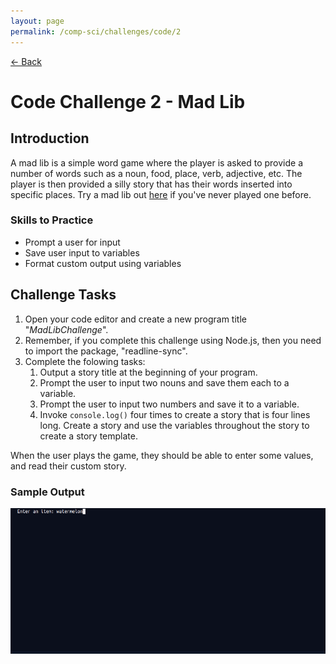 ```yaml
---
layout: page
permalink: /comp-sci/challenges/code/2
---
```


[← Back](../)

# Code Challenge 2 - Mad Lib

## Introduction

A mad lib is a simple word game where the player is asked to provide a number of words such as a noun, food, place, verb, adjective, etc. The player is then provided a silly story that has their words inserted into specific places. Try a mad lib out [here](http://www.madtakes.com/libs/176.html) if you've never played one before.

### Skills to Practice
- Prompt a user for input
- Save user input to variables
- Format custom output using variables

## Challenge Tasks
1. Open your code editor and create a new program title "*MadLibChallenge*".
2. Remember, if you complete this challenge using Node.js, then you need to import the package, "readline-sync".
3. Complete the folowing tasks:
    1. Output a story title at the beginning of your program.
    2. Prompt the user to input two nouns and save them each to a variable.
    3. Prompt the user to input two numbers and save it to a variable.
    4. Invoke `console.log()` four times to create a story that is four lines long. Create a story and use the variables throughout the story to create a story template.

When the user plays the game, they should be able to enter some values, and read their custom story.

### Sample Output

<img src="/assets/img/challenges/challenge-2-mad-lib-sample.gif" alt="sample output" title="sample output">